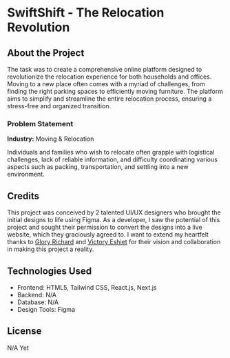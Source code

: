# SwiftShift - The Relocation Revolution

## About the Project

The task was to create a comprehensive online platform designed to revolutionize the relocation experience for both households and offices. Moving to a new place often comes with a myriad of challenges, from finding the right parking spaces to efficiently moving furniture. The platform aims to simplify and streamline the entire relocation process, ensuring a stress-free and organized transition.

### Problem Statement

**Industry:** Moving & Relocation

Individuals and families who wish to relocate often grapple with logistical challenges, lack of reliable information, and difficulty coordinating various aspects such as packing, transportation, and settling into a new environment.

## Credits

This project was conceived by 2 talented UI/UX designers who brought the initial designs to life using Figma. As a developer, I saw the potential of this project and sought their permission to convert the designs into a live website, which they graciously agreed to. I want to extend my heartfelt thanks to [Glory Richard](https://www.behance.net/misseshiet) and [Victory Eshiet](https://www.behance.net/victorybassey10) for their vision and collaboration in making this project a reality.

## Technologies Used

- Frontend: HTML5, Tailwind CSS, React.js, Next.js
- Backend: N/A
- Database: N/A
- Design Tools: Figma

## License
N/A Yet